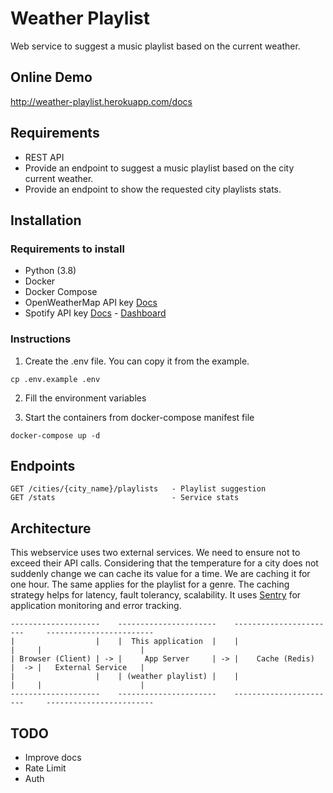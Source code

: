 # Weather Playlist

Web service to suggest a music playlist based on the current weather.

## Online Demo

http://weather-playlist.herokuapp.com/docs

## Requirements

- REST API
- Provide an endpoint to suggest a music playlist based on the city current weather.
- Provide an endpoint to show the requested city playlists stats.

## Installation

### Requirements to install

- Python (3.8)
- Docker
- Docker Compose
- OpenWeatherMap API key [Docs](https://openweathermap.org/api)
- Spotify API key [Docs](https://developer.spotify.com/documentation/web-api/) -
[Dashboard](https://developer.spotify.com/dashboard/)

### Instructions

1. Create the .env file. You can copy it from the example.

```
cp .env.example .env
```

2. Fill the environment variables

3. Start the containers from docker-compose manifest file

```
docker-compose up -d
```

## Endpoints

```
GET /cities/{city_name}/playlists   - Playlist suggestion
GET /stats                          - Service stats
```

## Architecture

This webservice uses two external services. We need to ensure not to exceed their API calls.
Considering that the temperature for a city does not suddenly change we can cache its value
for a time. We are caching it for one hour. The same applies for the playlist for a genre.
The caching strategy helps for latency, fault tolerancy, scalability.
It uses [Sentry](https://sentry.io/) for application monitoring and error tracking.

```
--------------------    ----------------------    -----------------------     ------------------------
|                  |    |  This application  |    |                     |     |                      |
| Browser (Client) | -> |     App Server     | -> |    Cache (Redis)    |  -> |   External Service   |
|                  |    | (weather playlist) |    |                     |     |                      |
--------------------    ----------------------    -----------------------     ------------------------

```

## TODO

- Improve docs
- Rate Limit
- Auth
